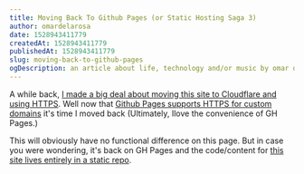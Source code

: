 ```yaml
---
title: Moving Back To Github Pages (or Static Hosting Saga 3)
author: omardelarosa
date: 1528943411779
createdAt: 1528943411779
publishedAt: 1528943411779
slug: moving-back-to-github-pages
ogDescription: an article about life, technology and/or music by omar delarosa
---
```


A while back, [I made a big deal about moving this site to Cloudflare and using HTTPS](https://www.omardelarosa.com/posts/static-hosting-saga-2.html). Well now that [Github Pages supports HTTPS for custom domains](https://blog.github.com/2018-05-01-github-pages-custom-domains-https/) it's time I moved back (Ultimately, Ilove the convenience of GH Pages.)

This will obviously have no functional difference on this page. But in case you were wondering, it's back on GH Pages and the code/content for [this site lives entirely in a static repo](https://github.com/omardelarosa/omardelarosa.github.io).
